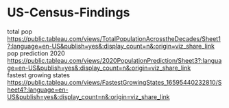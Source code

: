 # US-Census-Findings
total pop https://public.tableau.com/views/TotalPopulationAcrosstheDecades/Sheet1?:language=en-US&publish=yes&:display_count=n&:origin=viz_share_link <br>
pop prediction 2020 https://public.tableau.com/views/2020PopulationPrediction/Sheet3?:language=en-US&publish=yes&:display_count=n&:origin=viz_share_link <br>
fastest growing states https://public.tableau.com/views/FastestGrowingStates_16595440232810/Sheet4?:language=en-US&publish=yes&:display_count=n&:origin=viz_share_link <br>
